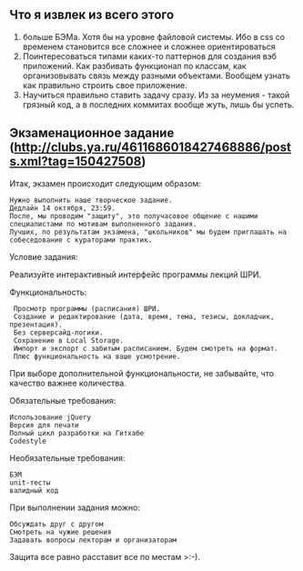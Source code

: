 ## Что я извлек из всего этого

1) больше БЭМа. Хотя бы на уровне файловой системы. Ибо в css со временем становится все сложнее и сложнее ориентироваться
2) Поинтересоваться типами каких-то паттернов для создания вэб приложений. Как разбивать функционал по классам, как организовывать связь между разными объектами. Вообщем узнать как правильно строить свое приложение.
3) Научиться правильно ставить задачу сразу. Из за неумения - такой грязный код, а в последних коммитах вообще жуть, лишь бы успеть.



## Экзаменационное задание (http://clubs.ya.ru/4611686018427468886/posts.xml?tag=150427508)

Итак, экзамен происходит следующим образом:

    Нужно выполнить наше творческое задание.
    Дедлайн 14 октября, 23:59.
    После, мы проводим "защиту", это получасовое общение с нашими специалистами по мотивам выполненного задания.
    Лучших, по результатам экзамена, "школьников" мы будем приглашать на собеседование с кураторами практик.

Условие задания:

Реализуйте интерактивный интерфейс программы лекций ШРИ.

Функциональность:

     Просмотр программы (расписания) ШРИ.
     Создание и редактирование (дата, время, тема, тезисы, докладчик, презентация).
     Без серверсайд-логики.
     Сохранение в Local Storage.
     Импорт и экспорт с забитым расписанием. Будем смотреть на формат.
     Плюс функциональность на ваше усмотрение. 

При выборе дополнительной функциональности, не забывайте, что качество важнее количества.

Обязательные требования:

    Использование jQuery
    Версия для печати
    Полный цикл разработки на Гитхабе
    Сodestyle

Необязательные требования:

    БЭМ
    unit-тесты
    валидный код

При выполнении задания можно:

    Обсуждать друг с другом
    Смотреть на чужие решения
    Задавать вопросы лекторам и организаторам

 

Защита все равно расставит все по местам >:-).
